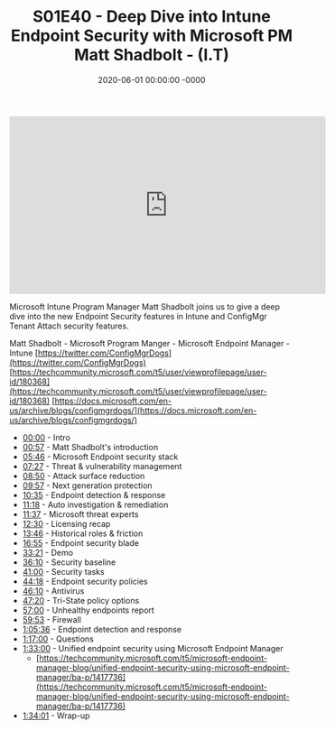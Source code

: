 ﻿---
layout: post
title: "S01E40 - Deep Dive into Intune Endpoint Security with Microsoft PM Matt Shadbolt - (I.T)"
date: 2020-06-01 00:00:00 -0000
categories:
---

<iframe loading="lazy" width="560" height="315" src="https://www.youtube.com/embed/f4klwWewXe0" title="YouTube video player" frameborder="0" allow="accelerometer; autoplay; clipboard-write; encrypted-media; gyroscope; picture-in-picture" allowfullscreen></iframe>

Microsoft Intune Program Manager Matt Shadbolt joins us to give a deep dive into the new Endpoint Security features in Intune and ConfigMgr Tenant Attach security features.

Matt Shadbolt - Microsoft Program Manger - Microsoft Endpoint Manager - Intune
[https://twitter.com/ConfigMgrDogs](https://twitter.com/ConfigMgrDogs)
[https://techcommunity.microsoft.com/t5/user/viewprofilepage/user-id/180368](https://techcommunity.microsoft.com/t5/user/viewprofilepage/user-id/180368)
[https://docs.microsoft.com/en-us/archive/blogs/configmgrdogs/](https://docs.microsoft.com/en-us/archive/blogs/configmgrdogs/)

- [00:00](https://www.youtube.com/watch?v=f4klwWewXe0&t=0s) - Intro
- [00:57](https://www.youtube.com/watch?v=f4klwWewXe0&t=57s) - Matt Shadbolt's introduction
- [05:46](https://www.youtube.com/watch?v=f4klwWewXe0&t=346s) - Microsoft Endpoint security stack
- [07:27](https://www.youtube.com/watch?v=f4klwWewXe0&t=447s) - Threat & vulnerability management
- [08:50](https://www.youtube.com/watch?v=f4klwWewXe0&t=530s) - Attack surface reduction
- [09:57](https://www.youtube.com/watch?v=f4klwWewXe0&t=597s) - Next generation protection
- [10:35](https://www.youtube.com/watch?v=f4klwWewXe0&t=635s) - Endpoint detection & response
- [11:18](https://www.youtube.com/watch?v=f4klwWewXe0&t=678s) - Auto investigation & remediation
- [11:37](https://www.youtube.com/watch?v=f4klwWewXe0&t=697s) - Microsoft threat experts
- [12:30](https://www.youtube.com/watch?v=f4klwWewXe0&t=750s) - Licensing recap
- [13:46](https://www.youtube.com/watch?v=f4klwWewXe0&t=826s) - Historical roles & friction
- [16:55](https://www.youtube.com/watch?v=f4klwWewXe0&t=1015s) - Endpoint security blade
- [33:21](https://www.youtube.com/watch?v=f4klwWewXe0&t=2001s) - Demo
- [36:10](https://www.youtube.com/watch?v=f4klwWewXe0&t=2170s) - Security baseline
- [41:00](https://www.youtube.com/watch?v=f4klwWewXe0&t=2460s) - Security tasks
- [44:18](https://www.youtube.com/watch?v=f4klwWewXe0&t=2658s) - Endpoint security policies
- [46:10](https://www.youtube.com/watch?v=f4klwWewXe0&t=2770s) - Antivirus
- [47:20](https://www.youtube.com/watch?v=f4klwWewXe0&t=2840s) - Tri-State policy options
- [57:00](https://www.youtube.com/watch?v=f4klwWewXe0&t=3420s) - Unhealthy endpoints report
- [59:53](https://www.youtube.com/watch?v=f4klwWewXe0&t=3593s) - Firewall
- [1:05:36](https://www.youtube.com/watch?v=f4klwWewXe0&t=396s) - Endpoint detection and response
- [1:17:00](https://www.youtube.com/watch?v=f4klwWewXe0&t=1080s) - Questions
- [1:33:00](https://www.youtube.com/watch?v=f4klwWewXe0&t=2040s) - Unified endpoint security using Microsoft Endpoint Manager
   - [https://techcommunity.microsoft.com/t5/microsoft-endpoint-manager-blog/unified-endpoint-security-using-microsoft-endpoint-manager/ba-p/1417736](https://techcommunity.microsoft.com/t5/microsoft-endpoint-manager-blog/unified-endpoint-security-using-microsoft-endpoint-manager/ba-p/1417736)
- [1:34:01](https://www.youtube.com/watch?v=f4klwWewXe0&t=2101s) - Wrap-up


